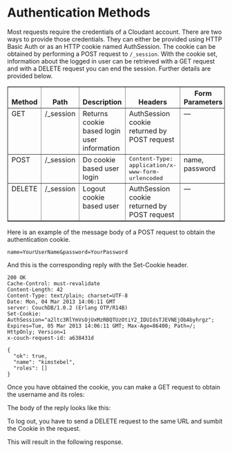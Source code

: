 Authentication Methods
======================

Most requests require the credentials of a Cloudant account. There are
two ways to provide those credentials. They can either be provided using
HTTP Basic Auth or as an HTTP cookie named AuthSession. The cookie can
be obtained by performing a POST request to `/_session`. With the cookie
set, information about the logged in user can be retrieved with a GET
request and with a DELETE request you can end the session. Further
details are provided below.

<table border="1" class="docutils">
  <colgroup>
    <col width="6%">
    <col width="8%">
    <col width="34%">
    <col width="40%">
    <col width="13%">
  </colgroup>
  <thead valign="bottom">
    <tr class="row-odd"><th class="head">Method</th>
      <th class="head">Path</th>
      <th class="head">Description</th>
      <th class="head">Headers</th>
      <th class="head">Form Parameters</th>
    </tr>
  </thead>
  <tbody valign="top">
    <tr class="row-even"><td>GET</td>
      <td>/_session</td>
      <td>Returns cookie based login user information</td>
      <td>AuthSession cookie returned by POST request</td>
      <td>—</td>
    </tr>
    <tr class="row-odd"><td>POST</td>
      <td>/_session</td>
      <td>Do cookie based user login</td>
      <td>
        <tt class="docutils literal">
          <span class="pre">Content-Type:</span> 
          <span class="pre">application/x-www-form-urlencoded</span>
        </tt>
      </td>
      <td>name, password</td>
    </tr>
    <tr>
      <td>DELETE</td>
      <td>/_session</td>
      <td>Logout cookie based user</td>
      <td>AuthSession cookie returned by POST request</td>
      <td>—</td>
    </tr>
  </tbody>
</table>

Here is an example of the message body of a POST request to obtain the authentication
cookie.

    name=YourUserName&password=YourPassword

And this is the corresponding reply with the Set-Cookie header.

    200 OK
    Cache-Control: must-revalidate
    Content-Length: 42
    Content-Type: text/plain; charset=UTF-8
    Date: Mon, 04 Mar 2013 14:06:11 GMT
    server: CouchDB/1.0.2 (Erlang OTP/R14B)
    Set-Cookie: AuthSession="a2ltc3RlYmVsOjUxMzRBQTUzOtiY2_IDUIdsTJEVNEjObAbyhrgz"; Expires=Tue, 05 Mar 2013 14:06:11 GMT; Max-Age=86400; Path=/; HttpOnly; Version=1
    x-couch-request-id: a638431d

    {
      "ok": true,
      "name": "kimstebel",
      "roles": []
    }

Once you have obtained the cookie, you can make a GET request to obtain
the username and its roles:

The body of the reply looks like this:

To log out, you have to send a DELETE request to the same URL and sumbit
the Cookie in the request.

This will result in the following response.
